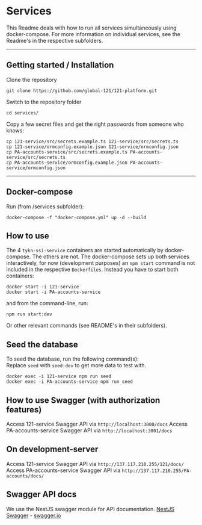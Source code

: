 # Services

This Readme deals with how to run all services simultaneously using docker-compose. For more information on individual services, see the Readme's in the respective subfolders.

---

## Getting started / Installation

Clone the repository

    git clone https://github.com/global-121/121-platform.git

Switch to the repository folder

    cd services/

Copy a few secret files and get the right passwords from someone who knows:

    cp 121-service/src/secrets.example.ts 121-service/src/secrets.ts
    cp 121-service/ormconfig.example.json 121-service/ormconfig.json
    cp PA-accounts-service/src/secrets.example.ts PA-accounts-service/src/secrets.ts
    cp PA-accounts-service/ormconfig.example.json PA-accounts-service/ormconfig.json

---

## Docker-compose

Run (from /services subfolder):

    docker-compose -f "docker-compose.yml" up -d --build

## How to use

The 4 `tykn-ssi-service` containers are started automatically by docker-compose. The others are not. The docker-compose sets up both services interactively, for now (development purposes) an `npm start` command is not included in the respective `Dockerfiles`. Instead you have to start both containers:

    docker start -i 121-service
    docker start -i PA-accounts-service

and from the command-line, run:

    npm run start:dev

Or other relevant commands (see README's in their subfolders).

## Seed the database

To seed the database, run the following command(s):  
Replace `seed` with `seed:dev` to get more data to test with.

    docker exec -i 121-service npm run seed
    docker exec -i PA-accounts-service npm run seed

## How to use Swagger (with authorization features)

Access 121-service Swagger API via `http://localhost:3000/docs`
Access PA-accounts-service Swagger API via `http://localhost:3001/docs`


## On development-server

Access 121-service Swagger API via `http://137.117.210.255/121/docs/`
Access PA-accounts-service Swagger API via `http://137.117.210.255/PA-accounts/docs/`


## Swagger API docs

We use the NestJS swagger module for API documentation. [NestJS Swagger](https://github.com/nestjs/swagger) - [swagger.io](https://swagger.io/)
